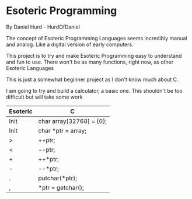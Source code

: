 # Esoteric Programming

By Daniel Hurd - HurdOfDaniel

The concept of Esoteric Programming Languages seems incredibly manual and analog.
Like a digital version of early computers.

This project is to try and make Esoteric Programming easy to understand and fun to use.
There won't be as many functions, right now, as other Esoteric Languages

This is just a somewhat beginner project as I don't know much about C.

I am going to try and build a calculator, a basic one.
This shouldn't be too difficult but will take some work

| Esoteric | C                        |
| -------- | ------------------------ |
| Init     | char array\[32768] = {0}; |
| Init     | char \*ptr = array;       |
| >        | ++ptr;                   |
| <        | --ptr;                   |
| +        | ++\*ptr;                  |
| -        | --\*ptr;                  |
| .        | putchar(\*ptr);           |
| ,        | \*ptr = getchar();        |
